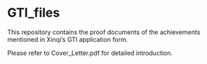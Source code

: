 # GTI_files
This repository contains the proof documents of the achievements mentioned in Xinqi’s GTI application form.

Please refer to Cover_Letter.pdf for detailed introduction.
